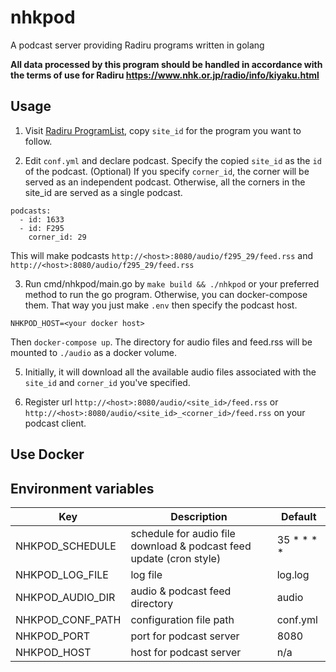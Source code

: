 # nhkpod

A podcast server providing Radiru programs written in golang

**All data processed by this program should be handled in accordance with the terms of use for Radiru https://www.nhk.or.jp/radio/info/kiyaku.html**

## Usage

1. Visit [Radiru ProgramList](https://www.nhk.or.jp/radioondemand/json/index_v3/index.json), copy `site_id` for the
   program you want to follow.

2. Edit `conf.yml` and declare podcast. Specify the copied `site_id` as the `id` of the podcast. (Optional) If you
   specify `corner_id`, the corner will be served as an independent podcast. Otherwise, all the corners in the site_id are
   served as a single podcast.

```
podcasts:
  - id: 1633
  - id: F295
    corner_id: 29
```

This will make podcasts `http://<host>:8080/audio/f295_29/feed.rss` and `http://<host>:8080/audio/f295_29/feed.rss`

3. Run cmd/nhkpod/main.go by `make build && ./nhkpod` or your preferred method to run the go program. 
Otherwise, you can docker-compose them. That way you just make `.env` then specify the podcast host.

```env
NHKPOD_HOST=<your docker host>
```

Then `docker-compose up`. The directory for audio files and feed.rss will be mounted to `./audio` as a docker volume.

5. Initially, it will download all the available audio files associated with the `site_id` and `corner_id` you've specified.

6. Register url `http://<host>:8080/audio/<site_id>/feed.rss`
   or `http://<host>:8080/audio/<site_id>_<corner_id>/feed.rss` on your podcast client.

## Use Docker


## Environment variables

| Key              | Description                                                         | Default    |
|------------------|---------------------------------------------------------------------|------------|
| NHKPOD_SCHEDULE  | schedule for audio file download & podcast feed update (cron style) | 35 * * * * | 
| NHKPOD_LOG_FILE  | log file                                                            | log.log    |
| NHKPOD_AUDIO_DIR | audio & podcast feed directory                                      | audio      |
| NHKPOD_CONF_PATH | configuration file path                                             | conf.yml   |
| NHKPOD_PORT      | port for podcast server                                             | 8080       |
| NHKPOD_HOST      | host for podcast server                                             | n/a        |

